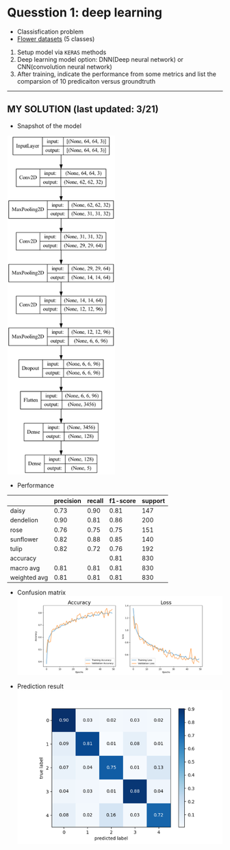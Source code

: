 # Quesstion 1: deep learning

- Classisfication problem
- [Flower datasets](https://www.kaggle.com/alxmamaev/flowers-recognition) (5 classes)

1. Setup model via `KERAS` methods
2. Deep learning model option:  DNN(Deep neural network)  or CNN(convolution neural network)
3. After training, indicate the performance from some metrics and list the comparsion of 10 predicaiton versus groundtruth

----

## MY SOLUTION (last updated: 3/21)

- Snapshot of the model

<img src="./output/cnn_model.png" width="50%">

<!-- ![image alt](./output/cnn_model.png) -->

- Performance

||precision|recall|f1-score|support|
|----|----|----|----|----|
|       daisy     |  0.73    |  0.90   |   0.81   |    147|
|   dendelion     |  0.90    |  0.81   |   0.86   |    200|
|        rose     |  0.76    |  0.75   |   0.75   |    151|
|   sunflower     |  0.82    |  0.88   |   0.85   |    140|
|       tulip     |  0.82    |  0.72   |   0.76   |    192|
|    accuracy     |          |         |   0.81   |    830|
|   macro avg     |  0.81    |  0.81   |   0.81   |    830|
|weighted avg     |  0.81    |  0.81   |   0.81   |    830|

- Confusion matrix 
![image alt](./output/result_accuracy_loss.png)

- Prediction result 
![image alt](./output/confusion_matrix.png)
